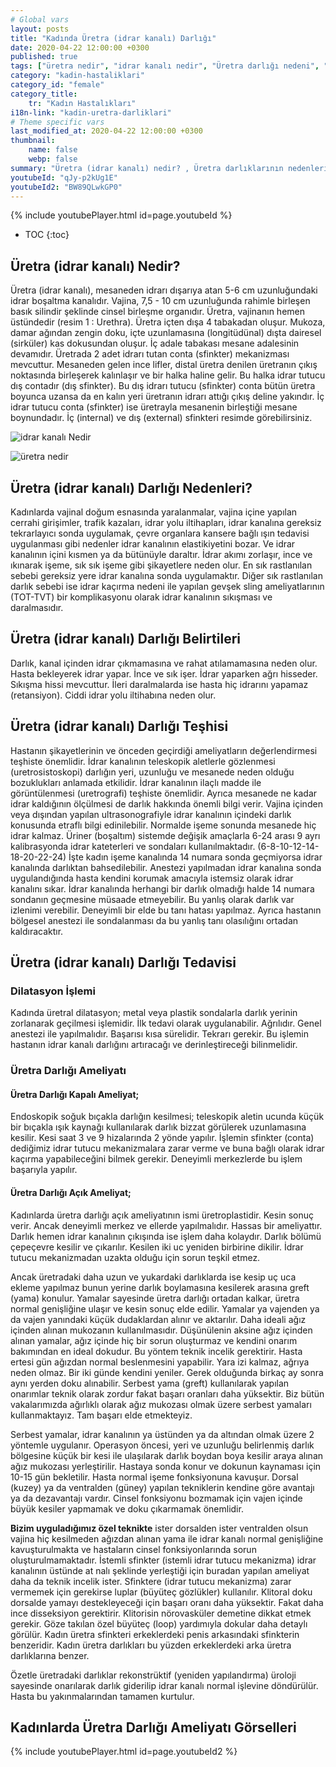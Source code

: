 ```yaml
---
# Global vars
layout: posts
title: "Kadında Üretra (idrar kanalı) Darlığı"
date: 2020-04-22 12:00:00 +0300
published: true
tags: ["üretra nedir", "idrar kanalı nedir", "Üretra darlığı nedeni", "Üretra darlığı belirti", "Üretra darlığı teşhisi", "Üretra darlığı tedavisi" , "kadında üretra darlığı" , "üretra darlığı nedeni", "üretra darlığı ameliyatı" , "üretra darlığı çözüm", "kadında dilatasyon", "üretra darlığı açık ameliyat", "üretra darlığı kapalı ameliyat", "idrar kanalı darlığı", "idrar kanalı darlığı ameliyatı", "kadında idrar kanalı darlığı"]
category: "kadin-hastaliklari"
category_id: "female"
category_title:
    tr: "Kadın Hastalıkları"
i18n-link: "kadin-uretra-darliklari"
# Theme specific vars
last_modified_at: 2020-04-22 12:00:00 +0300
thumbnail:
    name: false
    webp: false
summary: "Üretra (idrar kanalı) nedir? , Üretra darlıklarının nedenleri, şikayetleri, teşhisi ve tedavisi hakkında detaylı bilgiler makale ve videolar ile sunuluyor. Üretral rekonstrüksiyonun kadın üretroplasti ameliyatı nasıl yapılır?"
youtubeId: "qJy-p2kUg1E"
youtubeId2: "BW89QLwkGP0"
---
```

{% include youtubePlayer.html id=page.youtubeId %}

* TOC
{:toc}

## Üretra (idrar kanalı) Nedir?

Üretra (idrar kanalı), mesaneden idrarı dışarıya atan 5-6 cm uzunluğundaki idrar boşaltma kanalıdır. Vajina, 7,5 - 10 cm uzunluğunda rahimle birleşen basık silindir şeklinde cinsel birleşme organıdır. Üretra, vajinanın hemen üstündedir (resim 1 : Urethra). Üretra içten dışa 4 tabakadan oluşur. Mukoza, damar ağından zengin doku, içte uzunlamasına (longitüdünal) dışta dairesel (sirküler) kas dokusundan oluşur. İç adale tabakası mesane adalesinin devamıdır. Üretrada 2 adet idrarı tutan conta (sfinkter) mekanizması mevcuttur. Mesaneden gelen ince lifler, distal üretra denilen üretranın çıkış noktasında birleşerek kalınlaşır ve bir halka haline gelir. Bu halka idrar tutucu dış contadır (dış sfinkter). Bu dış idrarı tutucu (sfinkter) conta bütün üretra boyunca uzansa da en kalın yeri üretranın idrarı attığı çıkış deline yakındır. İç idrar tutucu conta (sfinkter) ise üretrayla mesanenin birleştiği mesane boynundadır. İç (internal) ve dış (external) sfinkteri resimde görebilirsiniz.

![idrar kanalı Nedir](/assets/img/kadinidrarkacirma.jpeg)

![üretra nedir](/assets/kadinuretradarligi.jpeg)

## Üretra (idrar kanalı) Darlığı Nedenleri?

Kadınlarda vajinal doğum esnasında yaralanmalar, vajina içine yapılan cerrahi girişimler, trafik kazaları, idrar yolu iltihapları, idrar kanalına gereksiz tekrarlayıcı sonda uygulamak, çevre organlara kansere bağlı ışın tedavisi uygulanması gibi nedenler idrar kanalının elastikiyetini bozar. Ve  idrar kanalının içini kısmen ya da bütünüyle daraltır. İdrar akımı zorlaşır, ince ve ıkınarak işeme, sık sık işeme gibi şikayetlere neden olur. En sık rastlanılan sebebi gereksiz yere idrar kanalına sonda uygulamaktır. Diğer sık rastlanılan darlık sebebi ise idrar kaçırma nedeni ile yapılan gevşek sling ameliyatlarının (TOT-TVT) bir komplikasyonu olarak idrar kanalının sıkışması ve daralmasıdır.

## Üretra (idrar kanalı) Darlığı Belirtileri

Darlık, kanal içinden idrar çıkmamasına ve rahat atılamamasına neden olur. Hasta bekleyerek idrar yapar. İnce ve sık işer. İdrar yaparken ağrı hisseder. Sıkışma hissi mevcuttur. İleri daralmalarda ise hasta hiç idrarını yapamaz (retansiyon). Ciddi idrar yolu iltihabına neden olur.

## Üretra (idrar kanalı) Darlığı Teşhisi

Hastanın şikayetlerinin ve önceden geçirdiği ameliyatların değerlendirmesi teşhiste önemlidir. İdrar kanalının teleskopik aletlerle gözlenmesi (uretrosistoskopi) darlığın yeri, uzunluğu ve mesanede neden olduğu bozuklukları anlamada etkilidir. İdrar kanalının ilaçlı madde ile görüntülenmesi (uretrografi) teşhiste önemlidir. Ayrıca mesanede ne kadar idrar kaldığının ölçülmesi de darlık hakkında önemli bilgi verir. Vajina içinden veya dışından yapılan ultrasonografiyle idrar kanalının içindeki darlık konusunda etraflı bilgi edinilebilir. Normalde işeme sonunda mesanede hiç idrar kalmaz. Üriner (boşaltım) sistemde değişik amaçlarla 6-24 arası 9 ayrı kalibrasyonda idrar kateterleri ve sondaları kullanılmaktadır.  (6-8-10-12-14-18-20-22-24) İşte kadın işeme kanalında 14 numara sonda geçmiyorsa idrar kanalında darlıktan bahsedilebilir. Anestezi yapılmadan idrar kanalına sonda uygulandığında hasta kendini korumak amacıyla istemsiz olarak idrar kanalını sıkar. İdrar kanalında herhangi bir darlık olmadığı halde 14 numara sondanın geçmesine müsaade etmeyebilir. Bu yanlış olarak darlık var izlenimi verebilir. Deneyimli bir elde bu tanı hatası yapılmaz. Ayrıca hastanın bölgesel anestezi ile sondalanması da bu yanlış tanı olasılığını ortadan kaldıracaktır.

## Üretra (idrar kanalı) Darlığı Tedavisi

### Dilatasyon İşlemi

Kadında üretral dilatasyon; metal veya plastik sondalarla darlık yerinin zorlanarak geçilmesi işlemidir. İlk tedavi olarak uygulanabilir. Ağrılıdır. Genel anestezi ile yapılmalıdır. Başarısı kısa sürelidir. Tekrarı gerekir. Bu işlemin hastanın idrar kanalı darlığını artıracağı ve derinleştireceği bilinmelidir.

### Üretra Darlığı Ameliyatı

#### Üretra Darlığı Kapalı Ameliyat;

Endoskopik soğuk bıçakla darlığın kesilmesi; teleskopik aletin ucunda küçük bir bıçakla ışık kaynağı kullanılarak darlık bizzat görülerek uzunlamasına kesilir. Kesi saat 3 ve 9 hizalarında 2 yönde yapılır. İşlemin sfinkter (conta) dediğimiz idrar tutucu mekanizmalara zarar verme ve buna bağlı olarak idrar kaçırma yapabileceğini bilmek gerekir. Deneyimli merkezlerde bu işlem başarıyla yapılır.


#### Üretra Darlığı Açık Ameliyat;

Kadınlarda üretra darlığı açık ameliyatının ismi üretroplastidir. Kesin sonuç verir. Ancak deneyimli merkez ve ellerde yapılmalıdır. Hassas bir ameliyattır. Darlık hemen idrar kanalının çıkışında ise işlem daha kolaydır. Darlık bölümü çepeçevre kesilir ve çıkarılır. Kesilen iki uc yeniden birbirine dikilir. İdrar tutucu mekanizmadan uzakta olduğu için sorun teşkil etmez.

​Ancak üretradaki daha uzun ve yukardaki darlıklarda ise kesip uç uca ekleme yapılmaz bunun yerine darlık boylamasına kesilerek arasına greft (yama) konulur. Yamalar sayesinde üretra darlığı ortadan kalkar, üretra normal genişliğine ulaşır ve kesin sonuç elde edilir. Yamalar ya vajenden ya da vajen yanındaki küçük dudaklardan alınır ve aktarılır. Daha ideali ağız içinden alınan mukozanın kullanılmasıdır. Düşünülenin aksine ağız içinden alınan yamalar, ağız içinde hiç bir sorun oluşturmaz ve kendini onarım bakımından en ideal dokudur. Bu yöntem teknik incelik gerektirir. Hasta ertesi gün ağızdan normal beslenmesini yapabilir. Yara izi kalmaz, ağrıya neden olmaz. Bir iki günde kendini yeniler. Gerek olduğunda birkaç ay sonra aynı yerden doku alınabilir. Serbest yama (greft) kullanılarak yapılan onarımlar teknik olarak zordur fakat başarı oranları daha yüksektir. Biz bütün vakalarımızda ağırlıklı olarak ağız mukozası olmak üzere serbest yamaları kullanmaktayız. Tam başarı elde etmekteyiz.

Serbest yamalar, idrar kanalının ya üstünden ya da altından olmak üzere 2 yöntemle uygulanır. Operasyon öncesi, yeri ve uzunluğu belirlenmiş darlık bölgesine küçük bir kesi ile ulaşılarak darlık boydan boya kesilir araya alınan ağız mukozası yerleştirilir. Hastaya sonda konur ve dokunun kaynaması için 10-15 gün bekletilir. Hasta normal işeme fonksiyonuna kavuşur. Dorsal (kuzey) ya da ventralden (güney) yapılan tekniklerin kendine göre avantajı ya da dezavantajı vardır. Cinsel fonksiyonu bozmamak için vajen içinde büyük kesiler yapmamak ve doku çıkarmamak önemlidir.

**Bizim uyguladığımız özel teknikte** ister dorsalden ister ventralden olsun vajina hiç kesilmeden ağızdan alınan yama ile idrar kanalı normal genişliğine kavuşturulmakta ve hastaların cinsel fonksiyonlarında sorun oluşturulmamaktadır. İstemli sfinkter (istemli idrar tutucu mekanizma) idrar kanalının üstünde at nalı şeklinde yerleştiği için buradan yapılan ameliyat daha da teknik incelik ister. Sfinktere (idrar tutucu mekanizma) zarar vermemek için gerekirse luplar (büyüteç gözlükler) kullanılır. Klitoral doku dorsalde yamayı destekleyeceği için başarı oranı daha yüksektir. Fakat daha ince disseksiyon gerektirir. Klitorisin nörovasküler demetine dikkat etmek gerekir. Göze takılan özel büyüteç (loop) yardımıyla dokular daha detaylı görülür. Kadın üretra sfinkteri erkeklerdeki penis arkasındaki sfinkterin benzeridir. Kadın üretra darlıkları bu yüzden erkeklerdeki arka üretra darlıklarına benzer.


Özetle üretradaki darlıklar rekonstrüktif (yeniden yapılandırma) üroloji sayesinde onarılarak darlık giderilip idrar kanalı normal işlevine döndürülür. Hasta bu yakınmalarından tamamen kurtulur.

## Kadınlarda Üretra Darlığı Ameliyatı Görselleri

{% include youtubePlayer.html id=page.youtubeId2 %}
